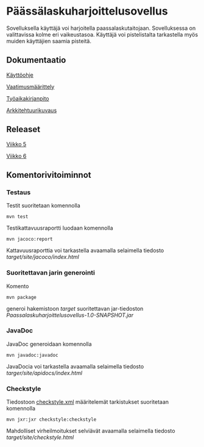# Päässälaskuharjoittelusovellus
Sovelluksella käyttäjä voi harjoitella paassalaskutaitojaan. Sovelluksessa on valittavissa kolme eri vaikeustasoa. Käyttäjä voi pistelistalta tarkastella myös muiden käyttäjien saamia pisteitä.

## Dokumentaatio
[Käyttöohje](https://github.com/vilsuo/ot-harjoitustyo/blob/master/dokumentointi/kayttoohje.md)

[Vaatimusmäärittely](https://github.com/vilsuo/ot-harjoitustyo/blob/master/dokumentointi/vaatimusmaarittely.md)

[Työaikakirjanpito](https://github.com/vilsuo/ot-harjoitustyo/blob/master/dokumentointi/tyoaikakirjanpito.md)

[Arkkitehtuurikuvaus](https://github.com/vilsuo/ot-harjoitustyo/blob/master/dokumentointi/arkkitehtuuri.md)


## Releaset
[Viikko 5](https://github.com/vilsuo/ot-harjoitustyo/releases/tag/viikko5)

[Viikko 6](https://github.com/vilsuo/ot-harjoitustyo/releases/tag/Viikko6)

## Komentorivitoiminnot
### Testaus
Testit suoritetaan komennolla
```
mvn test
```

Testikattavuusraportti luodaan komennolla
```
mvn jacoco:report
```
Kattavuusraporttia voi tarkastella avaamalla selaimella tiedosto *target/site/jacoco/index.html*

### Suoritettavan jarin generointi
Komento
```
mvn package
```
generoi hakemistoon *target* suoritettavan jar-tiedoston *Paassalaskuharjoittelusovellus-1.0-SNAPSHOT.jar*

### JavaDoc
JavaDoc generoidaan komennolla
```
mvn javadoc:javadoc
```

JavaDocia voi tarkastella avaamalla selaimella tiedosto *targer/site/apidocs/index.html*


### Checkstyle
Tiedostoon [checkstyle.xml](https://github.com/vilsuo/ot-harjoitustyo/blob/master/Paassalaskuharjoittelusovellus/checkstyle.xml) määritelemät tarkistukset suoritetaan komennolla
```
mvn jxr:jxr checkstyle:checkstyle
```
Mahdolliset virheilmoitukset selviävät avaamalla selaimella tiedosto *target/site/checkstyle.html*
